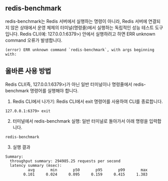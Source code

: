 ## redis-benchmark

redis-benchmark는 Redis 서버에서 실행하는 명령이 아니라, Redis 서버에 연결되지 않은 상태에서 운영 체제의 터미널(명령줄)에서 실행하는 독립적인 성능 테스트 도구입니다. 
Redis CLI(예: 127.0.0.1:6379>) 안에서 실행하려고 하면 ERR unknown command 오류가 발생합니다.

```
(error) ERR unknown command `redis-benchmark`, with args beginning with:
```

## 올바른 사용 방법
Redis CLI(즉, 127.0.0.1:6379>)가 아닌 일반 터미널이나 명령줄에서 redis-benchmark 명령어를 실행해야 합니다.

1. Redis CLI에서 나가기: Redis CLI에서 exit 명령어를 사용하여 CLI를 종료합니다.

```
127.0.0.1:6379> exit
```

2. 터미널에서 redis-benchmark 실행: 일반 터미널로 돌아가서 아래 명령을 입력합니다.

```
redis-benchmark
```

3. 실행 결과

```
Summary:
  throughput summary: 294985.25 requests per second
  latency summary (msec):
          avg       min       p50       p95       p99       max
        0.101     0.024     0.095     0.159     0.415     1.383
```
